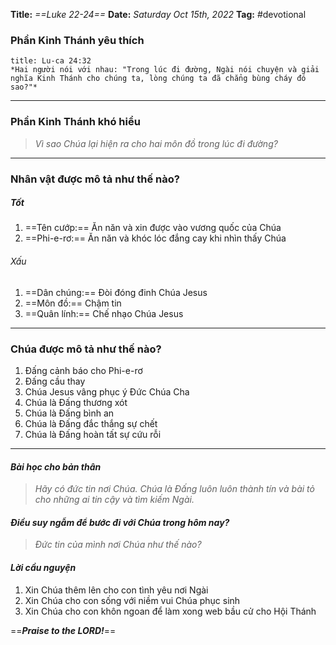 **Title:** *==Luke 22-24==*
**Date:** *Saturday Oct 15th, 2022*
**Tag:** #devotional

### **Phần Kinh Thánh yêu thích**

```ad-bible
title: Lu-ca 24:32
*Hai người nói với nhau: "Trong lúc đi đường, Ngài nói chuyện và giải nghĩa Kinh Thánh cho chúng ta, lòng chúng ta đã chẳng bùng cháy đó sao?"*

```
----
### **Phần Kinh Thánh khó hiểu**

> *Vì sao Chúa lại hiện ra cho hai môn đồ trong lúc đi đường?*
----
### **Nhân vật được mô tả như thế nào?**

##### Tốt
1. ==Tên cướp:== Ăn năn và xin được vào vương quốc của Chúa
2. ==Phi-e-rơ:== Ăn năn và khóc lóc đắng cay khi nhìn thấy Chúa
###### Xấu
1. ==Dân chúng:== Đòi đóng đinh Chúa Jesus
2. ==Môn đồ:== Chậm tin
3. ==Quân lính:== Chế nhạo Chúa Jesus
----
### **Chúa được mô tả như thế nào?**
1. Đấng cảnh báo cho Phi-e-rơ
2. Đấng cầu thay
3. Chúa Jesus vâng phục ý Đức Chúa Cha
4. Chúa là Đấng thương xót
5. Chúa là Đấng bình an
6. Chúa là Đấng đắc thắng sự chết
7. Chúa là Đấng hoàn tất sự cứu rỗi
----
#### *Bài học cho bản thân*
> *Hãy có đức tin nơi Chúa. Chúa là Đấng luôn luôn thành tín và bài tỏ cho những ai tin cậy và tìm kiếm Ngài.*
#### *Điều suy ngẫm để bước đi với Chúa trong hôm nay?*
>*Đức tin của mình nơi Chúa như thế nào?*
#### *Lời cầu nguyện*
1. Xin Chúa thêm lên cho con tình yêu nơi Ngài
2. Xin Chúa cho con sống với niềm vui Chúa phục sinh
3. Xin Chúa cho con khôn ngoan để làm xong web bầu cử cho Hội Thánh

==***Praise to the LORD!***==